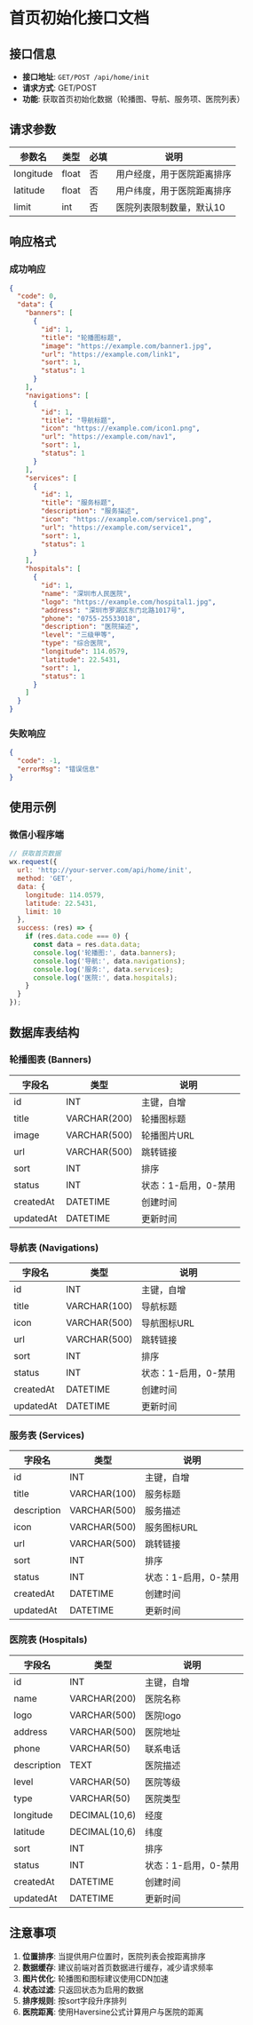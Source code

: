# 首页初始化接口文档

## 接口信息

- **接口地址**: `GET/POST /api/home/init`
- **请求方式**: GET/POST
- **功能**: 获取首页初始化数据（轮播图、导航、服务项、医院列表）

## 请求参数

| 参数名 | 类型 | 必填 | 说明 |
|--------|------|------|------|
| longitude | float | 否 | 用户经度，用于医院距离排序 |
| latitude | float | 否 | 用户纬度，用于医院距离排序 |
| limit | int | 否 | 医院列表限制数量，默认10 |

## 响应格式

### 成功响应

```json
{
  "code": 0,
  "data": {
    "banners": [
      {
        "id": 1,
        "title": "轮播图标题",
        "image": "https://example.com/banner1.jpg",
        "url": "https://example.com/link1",
        "sort": 1,
        "status": 1
      }
    ],
    "navigations": [
      {
        "id": 1,
        "title": "导航标题",
        "icon": "https://example.com/icon1.png",
        "url": "https://example.com/nav1",
        "sort": 1,
        "status": 1
      }
    ],
    "services": [
      {
        "id": 1,
        "title": "服务标题",
        "description": "服务描述",
        "icon": "https://example.com/service1.png",
        "url": "https://example.com/service1",
        "sort": 1,
        "status": 1
      }
    ],
    "hospitals": [
      {
        "id": 1,
        "name": "深圳市人民医院",
        "logo": "https://example.com/hospital1.jpg",
        "address": "深圳市罗湖区东门北路1017号",
        "phone": "0755-25533018",
        "description": "医院描述",
        "level": "三级甲等",
        "type": "综合医院",
        "longitude": 114.0579,
        "latitude": 22.5431,
        "sort": 1,
        "status": 1
      }
    ]
  }
}
```

### 失败响应

```json
{
  "code": -1,
  "errorMsg": "错误信息"
}
```

## 使用示例

### 微信小程序端

```javascript
// 获取首页数据
wx.request({
  url: 'http://your-server.com/api/home/init',
  method: 'GET',
  data: {
    longitude: 114.0579,
    latitude: 22.5431,
    limit: 10
  },
  success: (res) => {
    if (res.data.code === 0) {
      const data = res.data.data;
      console.log('轮播图:', data.banners);
      console.log('导航:', data.navigations);
      console.log('服务:', data.services);
      console.log('医院:', data.hospitals);
    }
  }
});
```

## 数据库表结构

### 轮播图表 (Banners)

| 字段名 | 类型 | 说明 |
|--------|------|------|
| id | INT | 主键，自增 |
| title | VARCHAR(200) | 轮播图标题 |
| image | VARCHAR(500) | 轮播图片URL |
| url | VARCHAR(500) | 跳转链接 |
| sort | INT | 排序 |
| status | INT | 状态：1-启用，0-禁用 |
| createdAt | DATETIME | 创建时间 |
| updatedAt | DATETIME | 更新时间 |

### 导航表 (Navigations)

| 字段名 | 类型 | 说明 |
|--------|------|------|
| id | INT | 主键，自增 |
| title | VARCHAR(100) | 导航标题 |
| icon | VARCHAR(500) | 导航图标URL |
| url | VARCHAR(500) | 跳转链接 |
| sort | INT | 排序 |
| status | INT | 状态：1-启用，0-禁用 |
| createdAt | DATETIME | 创建时间 |
| updatedAt | DATETIME | 更新时间 |

### 服务表 (Services)

| 字段名 | 类型 | 说明 |
|--------|------|------|
| id | INT | 主键，自增 |
| title | VARCHAR(100) | 服务标题 |
| description | VARCHAR(500) | 服务描述 |
| icon | VARCHAR(500) | 服务图标URL |
| url | VARCHAR(500) | 跳转链接 |
| sort | INT | 排序 |
| status | INT | 状态：1-启用，0-禁用 |
| createdAt | DATETIME | 创建时间 |
| updatedAt | DATETIME | 更新时间 |

### 医院表 (Hospitals)

| 字段名 | 类型 | 说明 |
|--------|------|------|
| id | INT | 主键，自增 |
| name | VARCHAR(200) | 医院名称 |
| logo | VARCHAR(500) | 医院logo |
| address | VARCHAR(500) | 医院地址 |
| phone | VARCHAR(50) | 联系电话 |
| description | TEXT | 医院描述 |
| level | VARCHAR(50) | 医院等级 |
| type | VARCHAR(50) | 医院类型 |
| longitude | DECIMAL(10,6) | 经度 |
| latitude | DECIMAL(10,6) | 纬度 |
| sort | INT | 排序 |
| status | INT | 状态：1-启用，0-禁用 |
| createdAt | DATETIME | 创建时间 |
| updatedAt | DATETIME | 更新时间 |

## 注意事项

1. **位置排序**: 当提供用户位置时，医院列表会按距离排序
2. **数据缓存**: 建议前端对首页数据进行缓存，减少请求频率
3. **图片优化**: 轮播图和图标建议使用CDN加速
4. **状态过滤**: 只返回状态为启用的数据
5. **排序规则**: 按sort字段升序排列
6. **医院距离**: 使用Haversine公式计算用户与医院的距离 